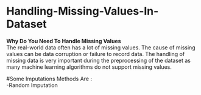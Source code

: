 # Handling-Missing-Values-In-Dataset
<b>Why Do You Need To Handle Missing Values</b><br>
The real-world data often has a lot of missing values. The cause of missing values can be data corruption or failure to record data. The handling of missing data is very important during the preprocessing of the dataset as many machine learning algorithms do not support missing values.

#Some Imputations Methods Are :<br>
-Random Imputation
